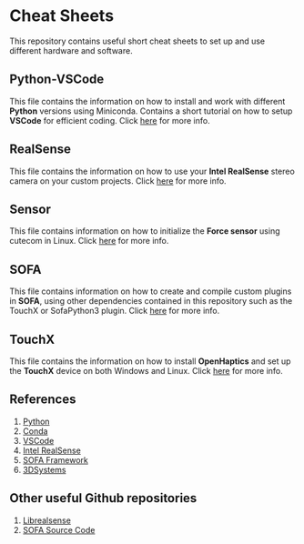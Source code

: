 # Cheat Sheets

This repository contains useful short cheat sheets to set up and use different hardware and software.

## Python-VSCode

This file contains the information on how to install and work with different **Python** versions using Miniconda. Contains a short tutorial on how to setup **VSCode** for efficient coding. Click [here](Python-VSCode/README.md) for more info.

## RealSense

This file contains the information on how to use your **Intel RealSense** stereo camera on your custom projects. Click [here](RealSense/README.md) for more info.

## Sensor

This file contains information on how to initialize the **Force sensor** using cutecom in Linux. Click [here](Sensor.md) for more info.

## SOFA

This file contains information on how to create and compile custom plugins in **SOFA**, using other dependencies contained in this repository such as the TouchX or SofaPython3 plugin. Click [here](SOFA/README.md) for more info.

## TouchX

This file contains the information on how to install **OpenHaptics** and set up the **TouchX** device on both Windows and Linux. Click [here](TouchX/README.md) for more info.

## References
1. [Python](https://www.python.org/)
2. [Conda](https://docs.conda.io/en/latest/)
3. [VSCode](https://code.visualstudio.com/)
4. [Intel RealSense](https://www.intel.com/content/www/us/en/architecture-and-technology/realsense-overview.html)
5. [SOFA Framework](https://www.sofa-framework.org/)
6. [3DSystems](https://www.3dsystems.com/)

## Other useful Github repositories
1. [Librealsense](https://github.com/IntelRealSense/librealsense)
2. [SOFA Source Code](https://github.com/sofa-framework/sofa)